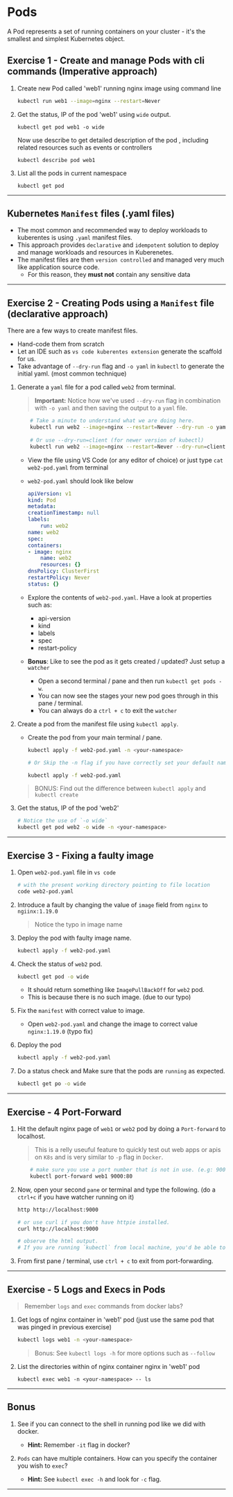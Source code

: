 # Pods

A Pod represents a set of running containers on your cluster - it's the smallest and simplest Kubernetes object.

## Exercise 1 - Create and manage Pods with cli commands (Imperative approach)

1. Create new Pod called 'web1' running nginx image using command line        

    ```bash
    kubectl run web1 --image=nginx --restart=Never 
    ```   
   
2. Get the status, IP of the pod 'web1' using `wide` output. 

    ```
    kubectl get pod web1 -o wide 
    ```

    Now use describe to get detailed description of the pod , including related resources such as events  or controllers
    ```
    kubectl describe pod web1  
    ```

3. List all the pods in current namespace 
    
    ```
    kubectl get pod 
    ```
---

## Kubernetes `Manifest` files (.yaml files)

* The most common and recommended way to deploy workloads to kuberentes is using `.yaml` manifest files.
* This approach provides `declarative` and `idempotent` solution to deploy and manage workloads and resources in Kuberenetes.
* The manifest files are then `version controlled` and managed very much like application source code. 
    * For this reason, they **must not** contain any sensitive data

---

## Exercise 2 - Creating Pods using a `Manifest` file (declarative approach)

There are a few ways to create manifest files.
* Hand-code them from scratch
* Let an IDE such as `vs code kuberentes extension` generate the scaffold for us.
* Take advantage of `--dry-run` flag and `-o yaml` in `kubectl` to generate the initial yaml. (most common technique)

1. Generate a `yaml` file for a pod called `web2` from terminal.

    > **Important:** Notice how we've used `--dry-run` flag in combination with `-o yaml` and then saving the output to a `yaml` file.

    ```bash
        # Take a minute to understand what we are doing here.
        kubectl run web2 --image=nginx --restart=Never --dry-run -o yaml > web2-pod.yaml
        
        # Or use --dry-run=client (for newer version of kubectl)        
        kubectl run web2 --image=nginx --restart=Never --dry-run=client -o yaml > web2-pod.yaml
    ```

    * View the file using VS Code (or any editor of choice) or just type `cat web2-pod.yaml` from terminal

    * `web2-pod.yaml` should look like below

        ```yaml
        apiVersion: v1
        kind: Pod
        metadata:
        creationTimestamp: null
        labels:
            run: web2
        name: web2
        spec:
        containers:
        - image: nginx
            name: web2
            resources: {}
        dnsPolicy: ClusterFirst
        restartPolicy: Never
        status: {}
        ```

    * Explore the contents of `web2-pod.yaml`. Have a look at properties such as:
        * api-version
        * kind
        * labels
        * spec
        * restart-policy               

    * **Bonus**: Like to see the pod as it gets created / updated? Just setup a `watcher`
        * Open a second terminal / pane and then run `kubectl get pods -w`. 
        * You can now see the stages your new pod goes through in this pane / terminal. 
        * You can always do a `ctrl + c` to exit the `watcher` 

2. Create a pod from the manifest file using `kubectl apply`.    
    
    * Create the pod from your main terminal / pane.

      ```bash
      kubectl apply -f web2-pod.yaml -n <your-namespace>

      # Or Skip the -n flag if you have correctly set your default namespace

      kubectl apply -f web2-pod.yaml
      ```

    > BONUS: Find out the difference between `kubectl apply` and `kubectl create`

3. Get the status, IP of the pod 'web2' 

    ```bash
    # Notice the use of `-o wide`    
    kubectl get pod web2 -o wide -n <your-namespace> 
    ```

---

## Exercise 3 - Fixing a faulty image

1. Open `web2-pod.yaml` file in `vs code`

    ```bash
    # with the present working directory pointing to file location
    code web2-pod.yaml
    ```

2. Introduce a fault by changing the value of `image` field from `nginx` to `ngiinx:1.19.0` 

    > Notice the typo in image name

3. Deploy the pod with faulty image name.

    ```bash
    kubectl apply -f web2-pod.yaml
    ```

4. Check the status of `web2` pod. 

    ```bash
    kubectl get pod -o wide
    ```

    * It should return something like `ImagePullBackOff` for `web2` pod.
    * This is because there is no such image. (due to our typo)

5. Fix the `manifest` with correct value to image. 

    * Open `web2-pod.yaml` and change the image to correct value `nginx:1.19.0` (typo fix)

6. Deploy the pod

    ```bash
    kubectl apply -f web2-pod.yaml
    ```

7. Do a status check and Make sure that the pods are `running` as expected.

    ```bash
    kubectl get po -o wide
    ```
---

## Exercise - 4 Port-Forward

1. Hit the default nginx page of `web1` or `web2` pod by doing a `Port-forward` to localhost. 

    > This is a relly useuful feature to quickly test out web apps or apis on `K8s` and is very similar to `-p` flag in `Docker`.

    ```bash
        # make sure you use a port number that is not in use. (e.g: 9000)
        kubectl port-forward web1 9000:80         
    ```

2. Now, open your second `pane` or terminal and type the following. (do a `ctrl+c` if you have watcher running on it)

    ```bash
    http http://localhost:9000

    # or use curl if you don't have httpie installed.
    curl http://localhost:9000

    # observe the html output. 
    # If you are running `kubectl` from local machine, you'd be able to run it on a browser.
    ```

3. From first pane / terminal, use `ctrl + c` to exit from port-forwarding. 

---

## Exercise - 5 Logs and Execs in Pods

> Remember `logs` and `exec` commands from docker labs?

1. Get logs of nginx container in 'web1' pod (just use the same pod that was pinged in previous exercise)

    ```bash
    kubectl logs web1 -n <your-namespace> 
    ```

    > Bonus: See `kubectl logs -h` for more options such as `--follow`

2. List the directories within of nginx container nginx in 'web1' pod

    ```
    kubectl exec web1 -n <your-namespace> -- ls
    ```
---

## Bonus

1. See if you can connect to the shell in running pod like we did with docker. 
    * **Hint:** Remember `-it` flag in docker?

2. `Pods` can have multiple containers. How can you specify the container you wish to `exec`? 
    * **Hint:** See `kubectl exec -h` and look for `-c` flag.
---
